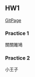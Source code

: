 ## HW1
[GitPage](https://pei-syuan-li.github.io/D3-HW/HW1/) 
### Practice 1
關關雎鳩 
### Practice 2
小王子
